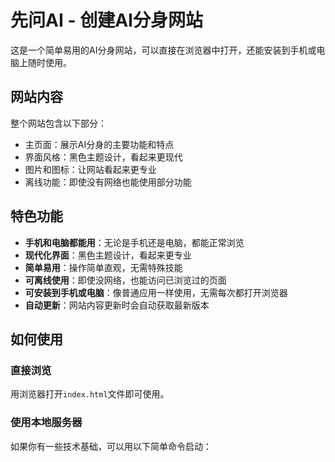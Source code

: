 # 先问AI - 创建AI分身网站

这是一个简单易用的AI分身网站，可以直接在浏览器中打开，还能安装到手机或电脑上随时使用。

## 网站内容

整个网站包含以下部分：
- 主页面：展示AI分身的主要功能和特点
- 界面风格：黑色主题设计，看起来更现代
- 图片和图标：让网站看起来更专业
- 离线功能：即使没有网络也能使用部分功能

## 特色功能

- **手机和电脑都能用**：无论是手机还是电脑，都能正常浏览
- **现代化界面**：黑色主题设计，看起来更专业
- **简单易用**：操作简单直观，无需特殊技能
- **可离线使用**：即使没网络，也能访问已浏览过的页面
- **可安装到手机或电脑**：像普通应用一样使用，无需每次都打开浏览器
- **自动更新**：网站内容更新时会自动获取最新版本

## 如何使用

### 直接浏览

用浏览器打开`index.html`文件即可使用。

### 使用本地服务器

如果你有一些技术基础，可以用以下简单命令启动：